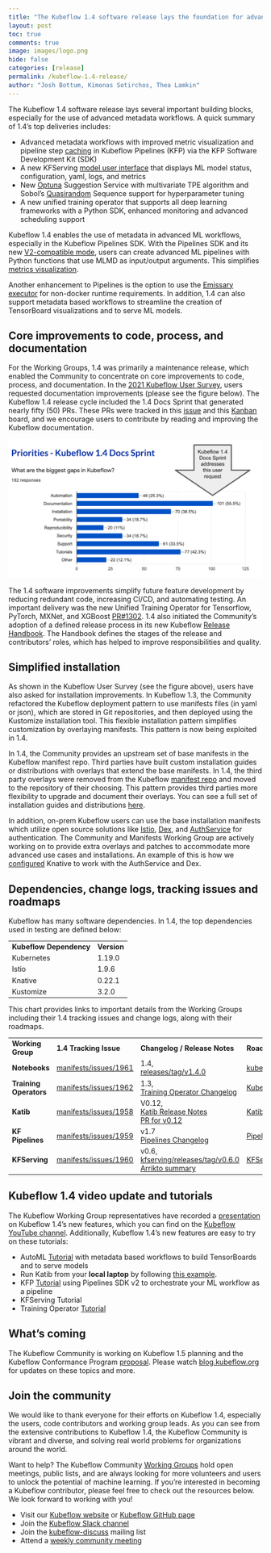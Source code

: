 ```yaml
---
title: "The Kubeflow 1.4 software release lays the foundation for advanced metadata workflows"
layout: post
toc: true
comments: true
image: images/logo.png
hide: false
categories: [release]
permalink: /kubeflow-1.4-release/
author: "Josh Bottum, Kimonas Sotirchos, Thea Lamkin"
---
```


The Kubeflow 1.4 software release lays several important building blocks,
especially for the use of advanced metadata workflows. A quick summary of
1.4’s top deliveries includes:

- Advanced metadata workflows with improved metric visualization and pipeline
  step [caching](https://www.kubeflow.org/docs/components/pipelines/caching-v2/)
  in Kubeflow Pipelines (KFP) via the KFP Software Development Kit (SDK)
- A new KFServing
  [model user interface](https://www.kubeflow.org/docs/components/kfserving/webapp/)
  that displays ML model status, configuration, yaml, logs, and metrics 
- New [Optuna](https://github.com/optuna/optuna) Suggestion Service with
  multivariate TPE algorithm and Sobol’s
  [Quasirandom](https://github.com/kubeflow/katib/pull/1523) Sequence support
  for hyperparameter tuning
- A new unified training operator that supports all deep learning frameworks
  with a Python SDK, enhanced monitoring and advanced scheduling support

Kubeflow 1.4 enables the use of metadata in advanced ML workflows, especially
in the Kubeflow Pipelines SDK. With the Pipelines SDK and its new
[V2-compatible mode](https://www.kubeflow.org/docs/components/pipelines/sdk/v2/v2-compatibility/),
users can create advanced ML pipelines with Python functions that use MLMD as
input/output arguments. This simplifies
[metrics visualization](https://www.kubeflow.org/docs/components/pipelines/sdk/output-viewer/#v2-sdk-use-sdk-visualization-apis). 

Another enhancement to Pipelines is the option to use the
[Emissary executor](https://www.kubeflow.org/docs/components/pipelines/installation/choose-executor/)
for non-docker runtime requirements. In addition, 1.4 can also support metadata
based workflows to streamline the creation of TensorBoard visualizations and to
serve ML models.

## Core improvements to code, process, and documentation

For the Working Groups, 1.4 was primarily a maintenance release, which enabled
the Community to concentrate on core improvements to code, process, and
documentation. In the
[2021 Kubeflow User Survey](https://blog.kubeflow.org/kubeflow-continues-to-move-to-production),
users requested documentation improvements (please see the figure below). The
Kubeflow 1.4 release cycle included the 1.4 Docs Sprint that generated nearly
fifty (50) PRs. These PRs were tracked in this
[issue](https://github.com/kubeflow/website/issues/2879) and this
[Kanban](https://github.com/orgs/kubeflow/projects/46) board, and we encourage
users to contribute by reading and improving the Kubeflow documentation.

![docs sprint](/images/2021-10-12-kubeflow-1.4-release/docs-sprint.png)

The 1.4 software improvements simplify future feature development by reducing
redundant code, increasing CI/CD, and automating testing. An important delivery
was the new Unified Training Operator for Tensorflow, PyTorch, MXNet, and
XGBoost [PR#1302](https://github.com/kubeflow/tf-operator/pull/1302). 1.4 also
initiated the Community’s adoption of a defined release process in its new
Kubeflow [Release Handbook](https://github.com/kubeflow/manifests/pull/1907).
The Handbook defines the stages of the release and contributors’ roles, which
has helped to improve responsibilities and quality.

## Simplified installation

As shown in the Kubeflow User Survey (see the figure above), users have also
asked for installation improvements. In Kubeflow 1.3, the Community refactored
the Kubeflow deployment pattern to use manifests files (in yaml or json), which
are stored in Git repositories, and then deployed using the Kustomize
installation tool. This flexible installation pattern simplifies customization
by overlaying manifests. This pattern is now being exploited in 1.4.

In 1.4, the Community provides an upstream set of base manifests in the
Kubeflow manifest repo. Third parties have built custom installation guides
or distributions with overlays that extend the base manifests. In 1.4, the
third party overlays were removed from the Kubeflow
[manifest repo](https://github.com/kubeflow/manifests) and moved to the
repository of their choosing. This pattern provides third parties more
flexibility to upgrade and document their overlays. You can see a full set of
installation guides and distributions
[here](https://www.kubeflow.org/docs/started/installing-kubeflow/).    

In addition, on-prem Kubeflow users can use the base installation manifests
which utilize open source solutions like [Istio](https://istio.io/),
[Dex](https://dexidp.io/), and
[AuthService](https://github.com/arrikto/oidc-authservice) for authentication.
The Community and Manifests Working Group are actively working on to provide
extra overlays and patches to accommodate more advanced use cases and
installations. An example of this is how we
[configured](https://github.com/kubeflow/manifests/pull/2048) Knative to work
with the AuthService and Dex.

## Dependencies, change logs, tracking issues and roadmaps

Kubeflow has many software dependencies. In 1.4, the top dependencies used in
testing are defined below:

<table>
  <tr>
    <td><strong>Kubeflow Dependency</strong></td>
    <td><strong>Version</strong></td>
  </tr>
  <tr>
    <td>Kubernetes</td>
    <td>1.19.0</td>
  </tr>
  <tr>
    <td>Istio</td>
    <td>1.9.6</td>
  </tr>
  <tr>
    <td>Knative</td>
    <td>0.22.1</td>
  </tr>
  <tr>
    <td>Kustomize</td>
    <td>3.2.0</td>
  </tr>
</table>

This chart provides links to important details from the Working Groups
including their 1.4 tracking issues and change logs, along with their
roadmaps.

<table>
  <tr>
    <td><strong>Working Group</strong></td>
    <td><strong>1.4 Tracking Issue</strong></td>
    <td><strong>Changelog / Release Notes</strong></td>
    <td><strong>Roadmap</strong></td>
  </tr>
  <tr>
    <td><strong>Notebooks</strong></td>
    <td>
      <a href="https://github.com/kubeflow/manifests/issues/1961">
        manifests/issues/1961
      </a>
    </td> 
    <td>
      1.4,<br>
      <a href="https://github.com/kubeflow/kubeflow/releases/tag/v1.4.0">
        releases/tag/v1.4.0
      </a>
    </td>
    <td>
      <a href="https://github.com/kubeflow/kubeflow/issues/5978">
        kubeflow/issues/5978
      </a>
    </td>
  </tr>
  <tr>
    <td><strong>Training Operators</strong></td>
    <td>
      <a href="https://github.com/kubeflow/manifests/issues/1962">
        manifests/issues/1962
      </a>
    </td>
    <td>
      1.3,<br>
      <a href="https://github.com/kubeflow/training-operator/blob/master/CHANGELOG.md">
        Training Operator Changelog
      </a>
    </td>
    <td>
      <a href="https://github.com/kubeflow/common/blob/master/ROADMAP.md">
        Kubeflow Roadmap
      </a>
    </td>
  </tr>
  <tr>
    <td><strong>Katib</strong></td>
    <td>
      <a href="https://github.com/kubeflow/manifests/issues/1958">
        manifests/issues/1958
      </a>
    </td>
    <td>
      V0.12,<br>
      <a href="https://github.com/kubeflow/katib/releases/tag/v0.12.0">
        Katib Release Notes
      </a><br>
      <a href="https://github.com/kubeflow/katib/blob/aa452f07eb8a1f395b76d63fa233a2a01aacdeba/CHANGELOG.md">
        PR for v0.12  
      </a>
    </td>
    <td>
      <a href="https://github.com/kubeflow/katib/blob/master/ROADMAP.md">
        Katib Roadmap
      </a>
    </td>
  </tr>
  <tr>
    <td><strong>KF Pipelines</strong></td>
    <td>
      <a href="https://github.com/kubeflow/manifests/issues/1959">
        manifests/issues/1959
      </a>
    </td>
    <td>
      v1.7<br>
      <a href="https://github.com/kubeflow/pipelines/blob/master/CHANGELOG.md">
        Pipelines Changelog
      </a>
    </td>
    <td>
      <a href="https://github.com/kubeflow/pipelines/blob/master/ROADMAP.md">
        Pipelines Roadmap
      </a>
    </td>
  </tr>
  <tr>
    <td><strong>KFServing</strong></td>
    <td>
      <a href="https://github.com/kubeflow/manifests/issues/1960">
        manifests/issues/1960
      </a>
    </td>
    <td>
      v0.6,<br>
      <a href="https://github.com/kubeflow/kfserving/releases/tag/v0.6.0">
        kfserving/releases/tag/v0.6.0
      </a><br>
      <a href="https://www.arrikto.com/blog/kubeflow-kfserving-0-6-is-out/">
        Arrikto summary
      </a>
    </td>
    <td>
      <a href="https://github.com/kubeflow/kfserving/blob/master/ROADMAP.md">
        KFServing Roadmap
      </a>
    </td>
  </tr>
</table>

## Kubeflow 1.4 video update and tutorials

The Kubeflow Working Group representatives have recorded a
[presentation](https://www.youtube.com/kubeflow) on Kubeflow 1.4’s new
features, which you can find on the
[Kubeflow YouTube channel](https://www.youtube.com/kubeflow). Additionally,
Kubeflow 1.4’s new features are easy to try on these tutorials:

- AutoML [Tutorial](https://codelabs.arrikto.com/codelabs/minikf-kale-automl/index.html?index=../..index#0)
  with metadata based workflows to build TensorBoards and to serve models
- Run Katib from your **local laptop** by following [this example](https://github.com/kubeflow/katib/tree/master/examples/v1beta1/kind-cluster).
- KFP [Tutorial](https://www.kubeflow.org/docs/components/pipelines/sdk/v2/build-pipeline/)
  using Pipelines SDK v2 to orchestrate your ML workflow as a pipeline
- KFServing Tutorial 
- Training Operator [Tutorial](https://github.com/kubeflow/training-operator/tree/master/examples)

## What’s coming

The Kubeflow Community is working on Kubeflow 1.5 planning and the Kubeflow
Conformance Program [proposal](https://github.com/kubeflow/community/pull/524).
Please watch [blog.kubeflow.org](https://blog.kubeflow.org/) for updates on
these topics and more.

## Join the community

We would like to thank everyone for their efforts on Kubeflow 1.4, especially
the users, code contributors and working group leads. As you can see from the
extensive contributions to Kubeflow 1.4, the Kubeflow Community is vibrant and
diverse, and solving real world problems for organizations around the world.

Want to help? The Kubeflow Community
[Working Groups](https://github.com/kubeflow/community/blob/master/wg-list.md)
hold open meetings, public lists, and are always looking for more volunteers
and users to unlock the potential of machine learning. If you’re interested in
becoming a Kubeflow contributor, please feel free to check out the resources
below. We look forward to working with you!

- Visit our [Kubeflow website](https://www.kubeflow.org/) or
  [Kubeflow GitHub page](https://github.com/kubeflow)
- Join the [Kubeflow Slack channel](https://join.slack.com/t/kubeflow/shared_invite/enQtMjgyMzMxNDgyMTQ5LWUwMTIxNmZlZTk2NGU0MmFiNDE4YWJiMzFiOGNkZGZjZmRlNTExNmUwMmQ2NzMwYzk5YzQxOWQyODBlZGY2OTg)
- Join the
  [kubeflow-discuss](https://groups.google.com/forum/#!forum/kubeflow-discuss)
  mailing list
- Attend a
  [weekly community meeting](https://www.kubeflow.org/docs/about/community/)
